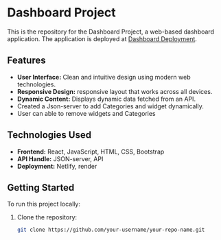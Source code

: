 # Dashboard Project

This is the repository for the Dashboard Project, a web-based dashboard application. The application is deployed at [Dashboard Deployment](https://dashboard-uday.netlify.app/).

## Features
- **User Interface:** Clean and intuitive design using modern web technologies.
- **Responsive Design:** responsive layout that works across all devices.
- **Dynamic Content:** Displays dynamic data fetched from an API.
- Created a Json-server to add Categories and widget dynamically.
- User can able to remove widgets and Categories 

## Technologies Used
- **Frontend:** React, JavaScript, HTML, CSS, Bootstrap
- **API Handle:** JSON-server, API
- **Deployment:** Netlify, render

## Getting Started
To run this project locally:

1. Clone the repository:
   ```bash
   git clone https://github.com/your-username/your-repo-name.git
